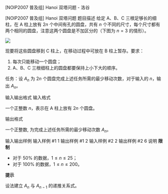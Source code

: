 



[NOIP2007 普及组] Hanoi 双塔问题 - 洛谷














[NOIP2007 普及组] Hanoi 双塔问题
题目描述
给定 A、B、C 三根足够长的细柱，在 A 柱上放有 $2n$ 个中间有孔的圆盘，共有 $n$ 个不同的尺寸，每个尺寸都有两个相同的圆盘，注意这两个圆盘是不加区分的（下图为 $n=3$ 的情形）。

![](https://cdn.luogu.com.cn/upload/image_hosting/mq2iklbv.png)

现要将这些圆盘移到 C 柱上，在移动过程中可放在 B 柱上暂存。要求：

1. 每次只能移动一个圆盘；
2. A、B、C 三根细柱上的圆盘都要保持上小下大的顺序。

任务：设 $A_n$ 为 $2n$ 个圆盘完成上述任务所需的最少移动次数，对于输入的 $n$，输出 $A_n$。


输入输出格式
输入格式

一个正整数 $n$，表示在 A 柱上放有 $2n$ 个圆盘。

输出格式

一个正整数, 为完成上述任务所需的最少移动次数 $A_n$。

输入输出样例
输入样例 #1
1
输出样例 #1
2
输入样例 #2
2
输出样例 #2
6
说明
**限制**

- 对于 $50\%$ 的数据，$1  \le  n  \le  25$；
- 对于 $100\%$ 的数据，$1  \le  n  \le  200$。

**提示**

设法建立 $A_n$ 与 $A_{n-1}$ 的递推关系式。







